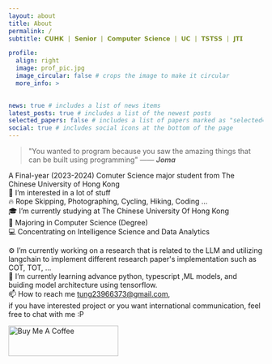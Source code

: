 ```yaml
---
layout: about
title: About
permalink: /
subtitle: 𝗖𝗨𝗛𝗞 | 𝗦𝗲𝗻𝗶𝗼𝗿 | 𝗖𝗼𝗺𝗽𝘂𝘁𝗲𝗿 𝗦𝗰𝗶𝗲𝗻𝗰𝗲 | 𝗨𝗖 | 𝗧𝗦𝗧𝗦𝗦 | 𝗝𝗧𝗜

profile:
  align: right
  image: prof_pic.jpg
  image_circular: false # crops the image to make it circular
  more_info: >
    

news: true # includes a list of news items
latest_posts: true # includes a list of the newest posts
selected_papers: false # includes a list of papers marked as "selected={true}"
social: true # includes social icons at the bottom of the page
---
```


> "You wanted to program because you saw the amazing things that can be built using programming" —— ***Joma***
> 
A Final-year (2023-2024) Comuter Science major student from The Chinese University of Hong Kong<br>
👀 I’m interested in a lot of stuff<br>
🔥 Rope Skipping, Photographing, Cycling, Hiking, Coding ...<br>
🎓 I’m currently studying at The Chinese University Of Hong Kong<br>
📜 Majoring in Computer Science (Degree)<br>
💻 Concentrating on Intelligence Science and Data Analytics<br>
<!-- 🌐 Here is my [Personal Website](https://hkbillson.com)<br> -->
⚙️ I’m currently working on a research that is related to the LLM and utilizing langchain to implement different research paper's implementation such as COT, TOT, ...<br>
📖 I’m currently learning advance python, typescript ,ML models, and buiding model architecture using tensorflow.<br>
📫 How to reach me <tung23966373@gmail.com>, <br>
	if you have interested project or you want international communication, feel free to chat with me :P

<a href="https://www.buymeacoffee.com/argonaut790" target="_blank"><img src="https://cdn.buymeacoffee.com/buttons/v2/default-yellow.png" alt="Buy Me A Coffee" style="height: 60px !important;width: 217px !important;" ></a>
